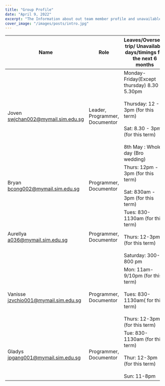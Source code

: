 ```yaml
---
title: "Group Profile"
date: "April 9, 2022"
excerpt: "The Information about out team member profile and unavailable timing for the next 6 months"
cover_image: "/images/posts/intro.jpg"
---
```


| Name                                     | Role                           | Leaves/Overseas trip/ Unavailable days/timings for the next 6 months                                                                                                         |
| ---------------------------------------- | ------------------------------ | ---------------------------------------------------------------------------------------------------------------------------------------------------------------------------- |
| Joven<br/>swjchan002@mymail.sim.edu.sg   | Leader, Programmer, Documentor | Monday-Friday(Except thursday) 8.30 - 5.30pm<br/><br/>Thursday: 12 - 3pm (for this term)<br/><br/>Sat: 8.30 - 3pm (for this term)<br/><br/>8th May : Whole day (Bro wedding) |
| Bryan<br/>bcong002@mymail.sim.edu.sg     | Programmer, Documentor         | Thurs: 12pm - 3pm (for this term)<br/><br/>Sat: 830am - 3pm (for this term)                                                                                                  |
| Aurellya<br/>a036@mymail.sim.edu.sg      | Programmer, Documentor         | Tues: 830-1130am (for this term)<br/><br/>Thurs: 12-3pm (for this term)<br/><br/>Saturday: 300-800 pm                                                                        |
| Vanisse<br/>jzvchio001@mymail.sim.edu.sg | Programmer, Documentor         | Mon: 11am-9/10pm (for this term)<br/><br/>Tues: 830-1130am( for this term)<br/><br/>Thurs: 12-3pm (for this term)                                                            |
| Gladys<br/>jpgang001@mymail.sim.edu.sg   | Programmer, Documentor         | Tue: 830-1130am (for this term)<br/><br/>Thur: 12-3pm (for this term)<br/><br/>Sun: 11-8pm                                                                                   |
